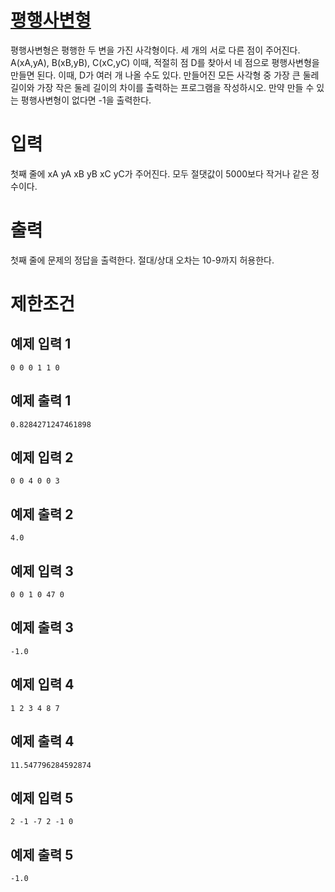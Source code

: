 # [평행사변형](https://www.acmicpc.net/problem/1064)

평행사변형은 평행한 두 변을 가진 사각형이다. 세 개의 서로 다른 점이 주어진다. A(xA,yA), B(xB,yB), C(xC,yC)
이때, 적절히 점 D를 찾아서 네 점으로 평행사변형을 만들면 된다. 이때, D가 여러 개 나올 수도 있다.
만들어진 모든 사각형 중 가장 큰 둘레 길이와 가장 작은 둘레 길이의 차이를 출력하는 프로그램을 작성하시오. 만약 만들 수 있는 평행사변형이 없다면 -1을 출력한다.

# 입력


첫째 줄에 xA yA xB yB xC yC가 주어진다. 모두 절댓값이 5000보다 작거나 같은 정수이다.

# 출력


첫째 줄에 문제의 정답을 출력한다. 절대/상대 오차는 10-9까지 허용한다.

# 제한조건



## 예제 입력 1

```
0 0 0 1 1 0
```

## 예제 출력 1

```
0.8284271247461898
```

## 예제 입력 2

```
0 0 4 0 0 3
```

## 예제 출력 2

```
4.0
```

## 예제 입력 3

```
0 0 1 0 47 0
```

## 예제 출력 3

```
-1.0
```

## 예제 입력 4

```
1 2 3 4 8 7
```

## 예제 출력 4

```
11.547796284592874
```

## 예제 입력 5

```
2 -1 -7 2 -1 0
```

## 예제 출력 5

```
-1.0
```

